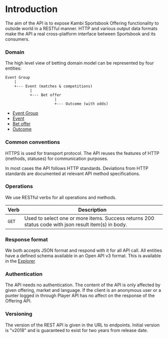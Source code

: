 # Introduction

The aim of the API is to expose Kambi Sportsbook Offering functionality to outside 
world in a RESTful manner. HTTP and various output data formats make the API 
a real cross-platform interface between Sportsbook and its consumers.

### Domain

The high level view of betting domain model can be represented by four entities:

    Event Group
        |
        +--- Event (matches & competitions)
               |
               +--- Bet offer
                          |
                          +--- Outcome (with odds)


- [Event Group](#/docs/domain/event_group)
- [Event](#/docs/domain/event)
- [Bet offer](#/docs/domain/betoffer)
- [Outcome](#/docs/domain/outcome)

### Common conventions

HTTPS is used for transport protocol. The API reuses the features of HTTP (methods, statuses) for communication purposes.
    
In most cases the API follows HTTP standards. Deviations from HTTP standards are documented at relevant API method specifications.
    
### Operations
We use RESTful verbs for all operations and methods.

| Verb | Description |
| ------ | ----------- |
| `GET`  | Used to select one or more items. Success returns 200 status code with json result item(s) in body. |

### Response format
We both accepts JSON format and respond with it for all API call. All entities have a defined schema available in an Open API v3 format. This is available in the [Explorer](#/explorer)

### Authentication
The API needs no authentication. The content of the API is only affected by given offering, market and language.
If the client is an anonymous user or a punter logged in through Player API has no affect on the response of the Offering API.

### Versioning
The version of the REST API is given in the URL to endpoints.
Initial version is "v2018" and is guaranteed to exist for two years from release date.
